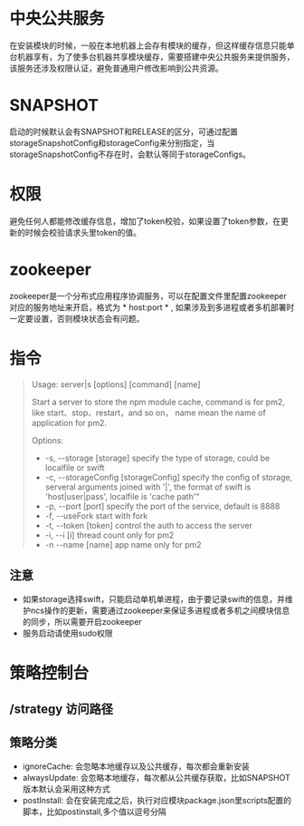 # 中央公共服务
在安装模块的时候，一般在本地机器上会存有模块的缓存，但这样缓存信息只能单台机器享有，为了使多台机器共享模块缓存，需要搭建中央公共服务来提供服务，该服务还涉及权限认证，避免普通用户修改影响到公共资源。

# SNAPSHOT
启动的时候默认会有SNAPSHOT和RELEASE的区分，可通过配置storageSnapshotConfig和storageConfig来分别指定，当storageSnapshotConfig不存在时，会默认等同于storageConfigs。

# 权限
避免任何人都能修改缓存信息，增加了token校验，如果设置了token参数，在更新的时候会校验请求头里token的值。

# zookeeper
zookeeper是一个分布式应用程序协调服务，可以在配置文件里配置zookeeper对应的服务地址来开启，格式为 * host:port * , 如果涉及到多进程或者多机部署时一定要设置，否则模块状态会有问题。

# 指令
> Usage: server|s [options] [command] [name]
>
>  Start a server to store the npm module cache, command is for pm2, like start、stop、restart，and so on， name mean the name of application for pm2.
>
>  Options:
>
>-    -s, --storage [storage]              specify the type of storage, could be localfile or swift
>-    -c, --storageConfig [storageConfig]  specify the config of storage, serveral arguments joined with '|', the format of swift is 'host|user|pass', localfile is 'cache path'"
>-    -p, --port [port]                    specify the port of the service, default is 8888
>-    -f, --useFork                        start with fork
>-    -t, --token [token]                  control the auth to access the server
>-    -i, --i [i]                          thread count only for pm2
>-    -n --name [name]                     app name only for pm2

## 注意
- 如果storage选择swift，只能启动单机单进程，由于要记录swift的信息，并维护ncs操作的更新，需要通过zookeeper来保证多进程或者多机之间模块信息的同步，所以需要开启zookeeper
- 服务启动请使用sudo权限

# 策略控制台
## /strategy 访问路径
## 策略分类
- ignoreCache: 会忽略本地缓存以及公共缓存，每次都会重新安装
- alwaysUpdate: 会忽略本地缓存，每次都从公共缓存获取，比如SNAPSHOT版本默认会采用这种方式
- postInstall: 会在安装完成之后，执行对应模块package.json里scripts配置的脚本，比如postinstall,多个值以逗号分隔